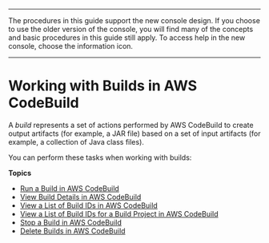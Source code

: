 --------

 The procedures in this guide support the new console design\. If you choose to use the older version of the console, you will find many of the concepts and basic procedures in this guide still apply\. To access help in the new console, choose the information icon\.

--------

# Working with Builds in AWS CodeBuild<a name="builds-working"></a>

A *build* represents a set of actions performed by AWS CodeBuild to create output artifacts \(for example, a JAR file\) based on a set of input artifacts \(for example, a collection of Java class files\)\.

You can perform these tasks when working with builds:

**Topics**
+ [Run a Build in AWS CodeBuild](run-build.md)
+ [View Build Details in AWS CodeBuild](view-build-details.md)
+ [View a List of Build IDs in AWS CodeBuild](view-build-list.md)
+ [View a List of Build IDs for a Build Project in AWS CodeBuild](view-builds-for-project.md)
+ [Stop a Build in AWS CodeBuild](stop-build.md)
+ [Delete Builds in AWS CodeBuild](delete-builds.md)